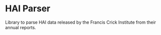 # HAI Parser
Library to parse HAI data released by the Francis Crick Institute from their annual reports.